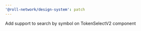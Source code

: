 ```yaml
---
'@roll-network/design-system': patch
---
```


Add support to search by symbol on TokenSelectV2 component
